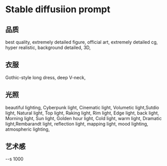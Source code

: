 # Stable diffusiion prompt
## 品质
best quality, extremely detailed figure, official art, extremely detailed cg, hyper realistic, background detailed, 3D,

## 衣服
Gothic-style long dress, deep V-neck,

## 光照
beautiful lighting, Cyberpunk light, Cinematic light, Volumetic light,Sutdio light, Natural light, Top light, Raking light, Rim light, Edge light, back light, Morning light, Sun light, Golden hour light, 
Cold light, warm light, Dramatic light,Rembarandt light, reflection light, mapping light, mood lighting, atmospheric lighting,

## 艺术感
--s 1000
